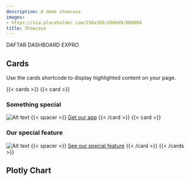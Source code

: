 ```yaml
---
description: A demo showcase
images:
- https://via.placeholder.com/250x200/d9d9d9/000000
title: Showcase
---
```


<div class="hx-mt-4"></div>

<p class="hx-mb-12 hx-text-center hx-text-lg hx-text-gray-500 dark:hx-text-gray-400">
DAFTAR DASHBOARD EXPRO
</p>

## Cards

Use the cards shortcode to display highlighted content on your page.

{{< cards >}}
{{< card >}}
### Something special
![Alt text](https://github.com/imfing/hextra/assets/19806136/f22f0710-23a0-430b-8bad-616283b8a3e5 "Optional title")
{{< spacer >}}
[Get our app](#)
{{< /card >}}
{{< card >}}
### Our special feature
![Alt text](https://cellar-c2.services.clever-cloud.com/documentation/doc-screenshot.png "Optional title")
{{< spacer >}}
[See our special feature](#)
{{< /card >}}
{{< /cards >}}

## Plotly Chart
